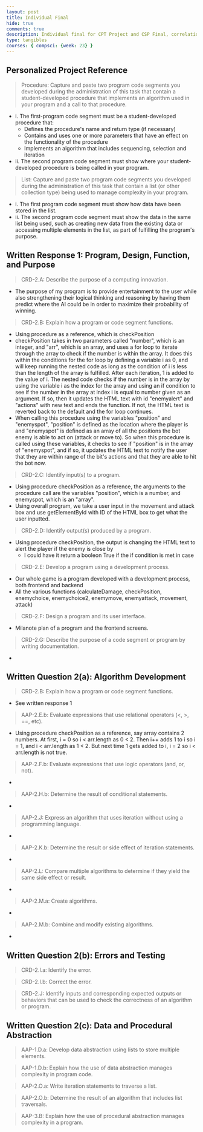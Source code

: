 ```yaml
---
layout: post
title: Individual Final
hide: true
comments: true
description: Individual final for CPT Project and CSP Final, correlation to CPT showing how my features/pull requests map to CollegeBoard requirements
type: tangibles
courses: { compsci: {week: 23} }
---
```


## Personalized Project Reference
> Procedure: Capture and paste two program code segments you developed during the administration of this task that contain a student-developed procedure that implements an algorithm used in your program and a call to that procedure.
- i. The first-program code segment must be a student-developed procedure that:
    - Defines the procedure's name and return type (if necessary)
    - Contains and uses one or more parameters that have an effect on the functionality of the procedure
    - Implements an algorithm that includes sequencing, selection and iteration
- ii. The second program code segment must show where your student-developed procedure is being called in your program.

> List:	Capture and paste two program code segments you developed during the administration of this task that contain a list (or other collection type) being used to manage complexity in your program.
- i. The first program code segment must show how data have been stored in the list.
- ii. The second program code segment must show the data in the same list being used, such as creating new data from the existing data or accessing multiple elements in the list, as part of fulfilling the program's purpose.

## Written Response 1: Program, Design, Function, and Purpose
> CRD-2.A: Describe the purpose of a computing innovation.  
- The purpose of my program is to provide entertainment to the user while also strengthening their logical thinking and reasoning by having them predict where the AI could be in order to maximize their probability of winning.

> CRD-2.B: Explain how a program or code segment functions.  
- Using procedure as a reference, which is checkPosition
- checkPosition takes in two parameters called "number", which is an integer, and "arr", which is an array, and uses a for loop to iterate through the array to check if the number is within the array. It does this within the conditions for the for loop by defining a variable i as 0, and will keep running the nested code as long as the condition of i is less than the length of the array is fulfilled. After each iteration, 1 is added to the value of i. The nested code checks if the number is in the array by using the variable i as the index for the array and using an if condition to see if the number in the array at index i is equal to number given as an argument. If so, then it updates the HTML text with id "enemyalert" and "actions" with new text and ends the function. If not, the HTML text is reverted back to the default and the for loop continues.
- When calling this procedure using the variables "position" and "enemyspot", "position" is defined as the location where the player is and "enemyspot" is defined as an array of all the positions the bot enemy is able to act on (attack or move to). So when this procedure is called using these variables, it checks to see if "position" is in the array of "enemyspot", and if so, it updates the HTML text to notify the user that they are within range of the bit's actions and that they are able to hit the bot now.

> CRD-2.C: Identify input(s) to a program. 
- Using procedure checkPosition as a reference, the arguments to the procedure call are the variables "position", which is a number, and enemyspot, which is an "array".
- Using overall program, we take a user input in the movement and attack box and use getElementById with ID of the HTML box to get what the user inputted.

> CRD-2.D: Identify output(s) produced by a program. 
- Using procedure checkPosition, the output is changing the HTML text to alert the player if the enemy is close by
    - I could have it return a booleon True if the if condition is met in case

> CRD-2.E: Develop a program using a development process. 
- Our whole game is a program developed with a development process, both frontend and backend
- All the various functions (calculateDamage, checkPosition, enemychoice, enemychoice2, enemymove, enemyattack, movement, attack)

> CRD-2.F: Design a program and its user interface. 
- Milanote plan of a program and the frontend screens. 

> CRD-2.G: Describe the purpose of a code segment or program by writing documentation. 
- 


## Written Question 2(a): Algorithm Development
> CRD-2.B: Explain how a program or code segment functions.
- See written response 1

> AAP-2.E.b: Evaluate expressions that use relational operators (<, >, ==, etc).
- Using procedure checkPosition as a reference, say array contains 2 numbers. At first, i = 0 so i < arr.length as 0 < 2. Then i++ adds 1 to i so i = 1, and i < arr.length as 1 < 2. But next time 1 gets added to i, i = 2 so i < arr.length is not true.

> AAP-2.F.b: Evaluate expressions that use logic operators (and, or, not).
- 

> AAP-2.H.b: Determine the result of conditional statements.
- 

> AAP-2.J: Express an algorithm that uses iteration without using a programming language.
- 

> AAP-2.K.b: Determine the result or side effect of iteration statements.
- 

> AAP-2.L: Compare multiple algorithms to determine if they yield the same side effect or result.
- 

> AAP-2.M.a: Create algorithms.
- 

> AAP-2.M.b: Combine and modify existing algorithms.
- 


## Written Question 2(b): Errors and Testing
> CRD-2.I.a: Identify the error. 

> CRD-2.I.b: Correct the error. 

> CRD-2.J: Identify inputs and corresponding expected outputs or behaviors that can be used to check the correctness of an algorithm or program.

## Written Question 2(c): Data and Procedural Abstraction
> AAP-1.D.a: Develop data abstraction using lists to store multiple elements.  

> AAP-1.D.b: Explain how the use of data abstraction manages complexity in program code.  

> AAP-2.O.a: Write iteration statements to traverse a list. 

> AAP-2.O.b: Determine the result of an algorithm that includes list traversals.  

> AAP-3.B: Explain how the use of procedural abstraction manages complexity in a program. 
